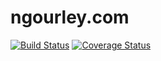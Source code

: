 # ngourley.com
[![Build Status](https://travis-ci.org/ngourley/ngourley.com.svg?branch=master)](https://travis-ci.org/ngourley/Site)
[![Coverage Status](https://coveralls.io/repos/github/ngourley/ngourley.com/badge.svg?branch=master)](https://coveralls.io/github/ngourley/ngourley.com?branch=master)
